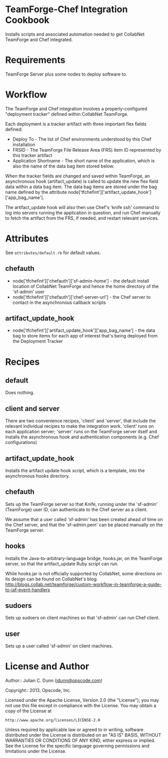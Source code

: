 TeamForge-Chef Integration Cookbook
===================================

Installs scripts and associated automation needed to get CollabNet TeamForge and Chef integrated.

Requirements
============

TeamForge Server plus some nodes to deploy software to.

Workflow
========

The TeamForge and Chef integration involves a properly-configured "deployment tracker" defined within CollabNet TeamForge.

Each deployment is a tracker artifact with three important flex fields defined:

* Deploy To - The list of Chef environments understood by this Chef installation
* FRSID - The TeamForge File Release Area (FRS) item ID represented by this tracker artifact
* Application Shortname - The short name of the application, which is also the name of the data bag item stored below.

When the tracker fields are changed and saved within TeamForge, an asynchronous hook (artifact_update) is called to update the new flex field data within a data bag item. The data bag items are stored under the bag name defined by the attribute node['tfchefint']['artifact_update_hook']['app_bag_name'].

The artifact_update hook will also then use Chef's 'knife ssh' command to log into servers running the application in question, and run Chef manually to fetch the artifact from the FRS, if needed, and restart relevant services.

Attributes
==========

See `attributes/default.rb` for default values.

chefauth
--------

* node['tfchefint']['chefauth']['sf-admin-home'] - the default install location of CollabNet TeamForge and hence the home directory of the 'sf-admin' user
* node['tfchefint']['chefauth']['chef-server-url'] - the Chef server to contact in the asynchronous callback scripts

artifact_update_hook
--------------------

* node['tfchefint']['artifact_update_hook']['app_bag_name'] - the data bag to store items for each app of interest that's being deployed from the Deployment Tracker

Recipes
=======

default
-------

Does nothing.

client and server
-----------------

There are two convenience recipes, 'client' and 'server', that include the relevant individual recipes to make the integration work. 'client' runs on each application server; 'server' runs on the TeamForge server itself and installs the asynchronous hook and authentication components (e.g. Chef configurations)

artifact_update_hook
--------------------

Installs the artifact update hook script, which is a template, into the asynchronous hooks directory.

chefauth
--------

Sets up the TeamForge server so that Knife, running under the 'sf-admin' (TeamForge) user ID, can authenticate to the Chef server as a client.

We assume that a user called 'sf-admin' has been created ahead of time on the Chef server, and that the 'sf-admin.pem' can be placed manually on the TeamForge server.

hooks
-----

Installs the Java-to-arbitrary-language bridge, hooks.jar, on the TeamForge server, so that the artifact_update Ruby script can run.

While hooks.jar is not officially supported by CollabNet, some directions on its design can be found on CollabNet's blog: http://blogs.collab.net/teamforge/custom-workflow-in-teamforge-a-guide-to-iaf-event-handlers

sudoers
-------

Sets up sudoers on client machines so that 'sf-admin' can run Chef client.

user
----

Sets up a user called 'sf-admin' on client machines.

License and Author
==================

Author:: Julian C. Dunn (<jdunn@opscode.com>)

Copyright:: 2013, Opscode, Inc.

Licensed under the Apache License, Version 2.0 (the "License");
you may not use this file except in compliance with the License.
You may obtain a copy of the License at

    http://www.apache.org/licenses/LICENSE-2.0

Unless required by applicable law or agreed to in writing, software
distributed under the License is distributed on an "AS IS" BASIS,
WITHOUT WARRANTIES OR CONDITIONS OF ANY KIND, either express or implied.
See the License for the specific language governing permissions and
limitations under the License.
